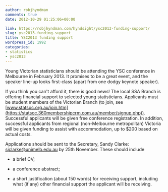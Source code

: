 ```yaml
---
author: robjhyndman
comments: true
date: 2012-10-29 01:25:06+00:00

link: https://robjhyndman.com/hyndsight/ysc2013-funding-support/
slug: ysc2013-funding-support
title: YSC2013 funding support
wordpress_id: 1992
categories:
- statistics
- ysc2013
---
```


Young Victorian statisticians should be attending the YSC conference in Melbourne in February 2013. It promises to be a great event, and the speaker line-up looks first-class (apart from one dodgy keynote speaker).

If you think you can't afford it, there is good news! The local SSA Branch is offering financial support to selected young statisticians. Applicants must be student members of the Victorian Branch (to join, see [www.statsoc.org.au/join.htm](https://statsoc.360membershipcrm.com.au/member/signup.php)). Successful applicants will be given free conference registration. In addition, successful applicants from regional (non-Melbourne metropolitan) Victoria will be given funding to assist with accommodation, up to $200 based on actual costs.

Applications should be sent to the Secretary, Sandy Clarke: [sjclarke@unimelb.edu.au](mailto:sjclarke@unimelb.edu.au) by 25th November. These should include



	
  * a brief CV;

	
  * a conference abstract;

	
  * a short justification (about 150 words) for receiving support, including what (if any) other financial support the applicant will be receiving.


